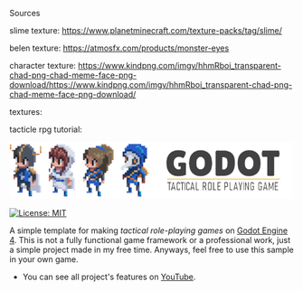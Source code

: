 
Sources

slime texture:
https://www.planetminecraft.com/texture-packs/tag/slime/

belen texture:
https://atmosfx.com/products/monster-eyes

character texture:
https://www.kindpng.com/imgv/hhmRboi_transparent-chad-png-chad-meme-face-png-download/https://www.kindpng.com/imgv/hhmRboi_transparent-chad-png-chad-meme-face-png-download/

textures:


tacticle rpg tutorial:

![banner](./docs/img/banner.png)

[![License: MIT](https://img.shields.io/badge/License-MIT-green.svg)](./LICENSE)

A simple template for making <i>tactical role-playing games</i> on [Godot Engine 4](https://godotengine.org/).
This is not a fully functional game framework or a professional work, just a simple project made in my free time. 
Anyways, feel free to use this sample in your own game. 

- You can see all project's features on [YouTube](https://youtu.be/lJKWlLwYDZY).



